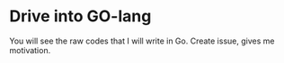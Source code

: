 # Drive into GO-lang
You will see the raw codes that I will write in Go. Create issue, gives me motivation. 

